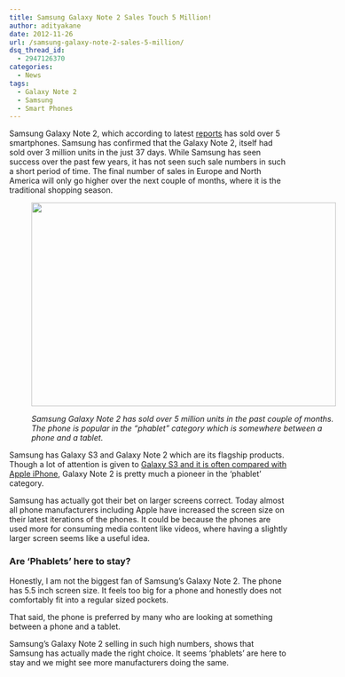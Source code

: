 ```yaml
---
title: Samsung Galaxy Note 2 Sales Touch 5 Million!
author: adityakane
date: 2012-11-26
url: /samsung-galaxy-note-2-sales-5-million/
dsq_thread_id:
  - 2947126370
categories:
  - News
tags:
  - Galaxy Note 2
  - Samsung
  - Smart Phones
---
```

Samsung Galaxy Note 2, which according to latest <a href="http://techcrunch.com/2012/11/02/samsung-galaxy-note-ii-phablet-sells-three-million-in-one-month-of-sales-3x-faster-sales-rate-that-original-galaxy-note/" onclick="_gaq.push(['_trackEvent', 'outbound-article', 'http://techcrunch.com/2012/11/02/samsung-galaxy-note-ii-phablet-sells-three-million-in-one-month-of-sales-3x-faster-sales-rate-that-original-galaxy-note/', 'reports']);" >reports</a> has sold over 5 smartphones. Samsung has confirmed that the Galaxy Note 2, itself had sold over 3 million units in the just 37 days. While Samsung has seen success over the past few years, it has not seen such sale numbers in such a short period of time. The final number of sales in Europe and North America will only go higher over the next couple of months, where it is the traditional shopping season.<figure id="attachment_68826" style="width: 549px;" class="wp-caption alignnone">

[<img class=" wp-image-68826 " title="Samsung Galaxy Note 2" src="http://cdn.devilsworkshop.org/files/2012/11/Samsung_Galaxy_Note_2.png" alt="" width="549" height="367" />][1]<figcaption class="wp-caption-text">*Samsung Galaxy Note 2 has sold over 5 million units in the past couple of months. The phone is popular in the &#8220;phablet&#8221; category which is somewhere between a phone and a tablet.*</figcaption></figure> 

Samsung has Galaxy S3 and Galaxy Note 2 which are its flagship products. Though a lot of attention is given to [Galaxy S3 and it is often compared with Apple iPhone][2], Galaxy Note 2 is pretty much a pioneer in the ‘phablet’ category.

Samsung has actually got their bet on larger screens correct. Today almost all phone manufacturers including Apple have increased the screen size on their latest iterations of the phones. It could be because the phones are used more for consuming media content like videos, where having a slightly larger screen seems like a useful idea.

### Are ‘Phablets’ here to stay?

Honestly, I am not the biggest fan of Samsung’s Galaxy Note 2. The phone has 5.5 inch screen size. It feels too big for a phone and honestly does not comfortably fit into a regular sized pockets.

That said, the phone is preferred by many who are looking at something between a phone and a tablet.

Samsung’s Galaxy Note 2 selling in such high numbers, shows that Samsung has actually made the right choice. It seems ‘phablets’ are here to stay and we might see more manufacturers doing the same.

 [1]: http://cdn.devilsworkshop.org/files/2012/11/Samsung_Galaxy_Note_2.png
 [2]: http://devilsworkshop.org/analysis/comparison-samsung-galaxy-siii-apple-iphone-4s/58429/ "How does Galaxy S3 compare with iPhone 4s"
